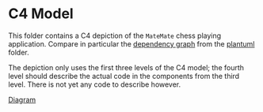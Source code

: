 # C4 Model

This folder contains a C4 depiction of the `MateMate` chess playing application. Compare in particular the [dependency graph](../plantuml/mate-mate-dependency-graph.pdf) from the [plantuml](../plantuml/) folder.

The depiction only uses the first three levels of the C4 model; the fourth level should describe the actual code in the components from the third level. There is not yet any code to describe however. 

[Diagram](mate-mate.pdf)

